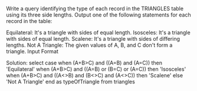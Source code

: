 Write a query identifying the type of each record in the TRIANGLES table using its three side lengths. Output one of the following statements for each record in the table:

Equilateral: It's a triangle with  sides of equal length.
Isosceles: It's a triangle with  sides of equal length.
Scalene: It's a triangle with  sides of differing lengths.
Not A Triangle: The given values of A, B, and C don't form a triangle.
Input Format

Solution:
select case
when (A+B>C) and ((A=B) and (A=C)) then 'Equilateral'
when (A+B>C) and ((A=B) or (B=C) or (A=C)) then 'Isosceles'
when (A+B>C) and ((A<>B) and (B<>C) and (A<>C)) then 'Scalene'
else 'Not A Triangle' 
end as typeOfTriangle
from triangles
